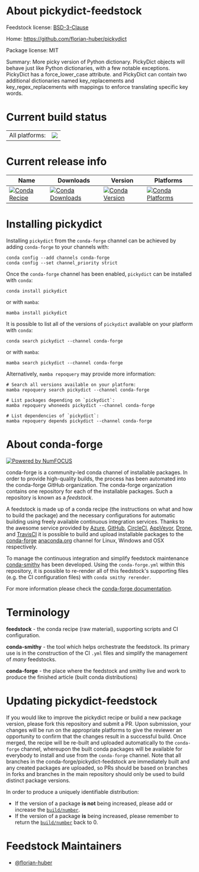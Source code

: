 About pickydict-feedstock
=========================

Feedstock license: [BSD-3-Clause](https://github.com/conda-forge/pickydict-feedstock/blob/main/LICENSE.txt)

Home: https://github.com/florian-huber/pickydict

Package license: MIT

Summary: More picky version of Python dictionary.
PickyDict objects will behave just like Python dictionaries, with a few notable exceptions.
PickyDict has a force_lower_case attribute. and PickyDict can contain two additional dictionaries
named key_replacements and key_regex_replacements with mappings to enforce translating specific key words.


Current build status
====================


<table><tr><td>All platforms:</td>
    <td>
      <a href="https://dev.azure.com/conda-forge/feedstock-builds/_build/latest?definitionId=15543&branchName=main">
        <img src="https://dev.azure.com/conda-forge/feedstock-builds/_apis/build/status/pickydict-feedstock?branchName=main">
      </a>
    </td>
  </tr>
</table>

Current release info
====================

| Name | Downloads | Version | Platforms |
| --- | --- | --- | --- |
| [![Conda Recipe](https://img.shields.io/badge/recipe-pickydict-green.svg)](https://anaconda.org/conda-forge/pickydict) | [![Conda Downloads](https://img.shields.io/conda/dn/conda-forge/pickydict.svg)](https://anaconda.org/conda-forge/pickydict) | [![Conda Version](https://img.shields.io/conda/vn/conda-forge/pickydict.svg)](https://anaconda.org/conda-forge/pickydict) | [![Conda Platforms](https://img.shields.io/conda/pn/conda-forge/pickydict.svg)](https://anaconda.org/conda-forge/pickydict) |

Installing pickydict
====================

Installing `pickydict` from the `conda-forge` channel can be achieved by adding `conda-forge` to your channels with:

```
conda config --add channels conda-forge
conda config --set channel_priority strict
```

Once the `conda-forge` channel has been enabled, `pickydict` can be installed with `conda`:

```
conda install pickydict
```

or with `mamba`:

```
mamba install pickydict
```

It is possible to list all of the versions of `pickydict` available on your platform with `conda`:

```
conda search pickydict --channel conda-forge
```

or with `mamba`:

```
mamba search pickydict --channel conda-forge
```

Alternatively, `mamba repoquery` may provide more information:

```
# Search all versions available on your platform:
mamba repoquery search pickydict --channel conda-forge

# List packages depending on `pickydict`:
mamba repoquery whoneeds pickydict --channel conda-forge

# List dependencies of `pickydict`:
mamba repoquery depends pickydict --channel conda-forge
```


About conda-forge
=================

[![Powered by
NumFOCUS](https://img.shields.io/badge/powered%20by-NumFOCUS-orange.svg?style=flat&colorA=E1523D&colorB=007D8A)](https://numfocus.org)

conda-forge is a community-led conda channel of installable packages.
In order to provide high-quality builds, the process has been automated into the
conda-forge GitHub organization. The conda-forge organization contains one repository
for each of the installable packages. Such a repository is known as a *feedstock*.

A feedstock is made up of a conda recipe (the instructions on what and how to build
the package) and the necessary configurations for automatic building using freely
available continuous integration services. Thanks to the awesome service provided by
[Azure](https://azure.microsoft.com/en-us/services/devops/), [GitHub](https://github.com/),
[CircleCI](https://circleci.com/), [AppVeyor](https://www.appveyor.com/),
[Drone](https://cloud.drone.io/welcome), and [TravisCI](https://travis-ci.com/)
it is possible to build and upload installable packages to the
[conda-forge](https://anaconda.org/conda-forge) [anaconda.org](https://anaconda.org/)
channel for Linux, Windows and OSX respectively.

To manage the continuous integration and simplify feedstock maintenance
[conda-smithy](https://github.com/conda-forge/conda-smithy) has been developed.
Using the ``conda-forge.yml`` within this repository, it is possible to re-render all of
this feedstock's supporting files (e.g. the CI configuration files) with ``conda smithy rerender``.

For more information please check the [conda-forge documentation](https://conda-forge.org/docs/).

Terminology
===========

**feedstock** - the conda recipe (raw material), supporting scripts and CI configuration.

**conda-smithy** - the tool which helps orchestrate the feedstock.
                   Its primary use is in the construction of the CI ``.yml`` files
                   and simplify the management of *many* feedstocks.

**conda-forge** - the place where the feedstock and smithy live and work to
                  produce the finished article (built conda distributions)


Updating pickydict-feedstock
============================

If you would like to improve the pickydict recipe or build a new
package version, please fork this repository and submit a PR. Upon submission,
your changes will be run on the appropriate platforms to give the reviewer an
opportunity to confirm that the changes result in a successful build. Once
merged, the recipe will be re-built and uploaded automatically to the
`conda-forge` channel, whereupon the built conda packages will be available for
everybody to install and use from the `conda-forge` channel.
Note that all branches in the conda-forge/pickydict-feedstock are
immediately built and any created packages are uploaded, so PRs should be based
on branches in forks and branches in the main repository should only be used to
build distinct package versions.

In order to produce a uniquely identifiable distribution:
 * If the version of a package **is not** being increased, please add or increase
   the [``build/number``](https://docs.conda.io/projects/conda-build/en/latest/resources/define-metadata.html#build-number-and-string).
 * If the version of a package **is** being increased, please remember to return
   the [``build/number``](https://docs.conda.io/projects/conda-build/en/latest/resources/define-metadata.html#build-number-and-string)
   back to 0.

Feedstock Maintainers
=====================

* [@florian-huber](https://github.com/florian-huber/)

